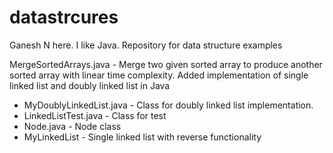 # datastrcures
Ganesh N here. I like Java.
Repository for data structure examples

MergeSortedArrays.java - Merge two given sorted array to produce another sorted array with linear time complexity.
Added implementation of single linked list and doubly linked list in Java
- MyDoublyLinkedList.java - Class for doubly linked list implementation.
- LinkedListTest.java - Class for test
- Node.java - Node class
- MyLinkedList - Single linked list with reverse functionality
